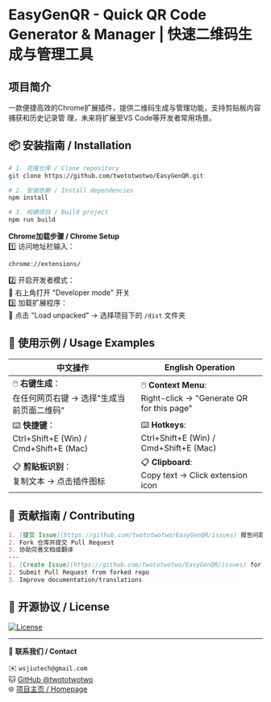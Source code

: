 # EasyGenQR - Quick QR Code Generator & Manager | 快速二维码生成与管理工具
## 项目简介

一款便捷高效的Chrome扩展插件，提供二维码生成与管理功能，支持剪贴板内容捕获和历史记录管 理，未来将扩展至VS Code等开发者常用场景。

## 📦 安装指南 / Installation
```bash
# 1. 克隆仓库 / Clone repository
git clone https://github.com/twototwotwo/EasyGenQR.git

# 2. 安装依赖 / Install dependencies
npm install

# 3. 构建项目 / Build project
npm run build
```

**Chrome加载步骤 / Chrome Setup**  
1️⃣ 访问地址栏输入：  
```url
chrome://extensions/
```  
2️⃣ 开启开发者模式：  
🔘 右上角打开 "Developer mode" 开关  
3️⃣ 加载扩展程序：  
📂 点击 "Load unpacked" → 选择项目下的 `/dist` 文件夹

## 🎯 使用示例 / Usage Examples
| 中文操作 | English Operation |
|---------|-------------------|
| 🖱️ **右键生成**：<br>在任何网页右键 → 选择"生成当前页面二维码" | 🖱️ **Context Menu**:<br>Right-click → "Generate QR for this page" |
| ⌨️ **快捷键**：<br>Ctrl+Shift+E (Win) / Cmd+Shift+E (Mac) | ⌨️ **Hotkeys**:<br>Ctrl+Shift+E (Win) / Cmd+Shift+E (Mac) |
| 📋 **剪贴板识别**：<br>复制文本 → 点击插件图标 | 📋 **Clipboard**:<br>Copy text → Click extension icon |

## 🤝 贡献指南 / Contributing
```markdown
1. [提交 Issue](https://github.com/twototwotwo/EasyGenQR/issues) 报告问题
2. Fork 仓库并提交 Pull Request
3. 协助完善文档或翻译
---
1. [Create Issue](https://github.com/twototwotwo/EasyGenQR/issues) for bugs
2. Submit Pull Request from forked repo
3. Improve documentation/translations
```

## 📜 开源协议 / License  
[![License](https://img.shields.io/badge/License-Apache%202.0-blue.svg)](https://opensource.org/licenses/Apache-2.0)

---

📮 **联系我们 / Contact**  

✉️ `wsjiutech@gmail.com`  
🐱 [GitHub @twototwotwo](https://github.com/twototwotwo)  
🌐 [项目主页 / Homepage](https://github.com/twototwotwo/EasyGenQR)
```
